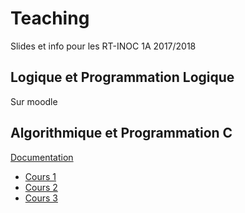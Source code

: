 Teaching
========

Slides et info pour les RT-INOC 1A 2017/2018


## Logique et Programmation Logique

Sur moodle

## Algorithmique et Programmation C

[Documentation](https://bramas.gitlab.io/libtps.h/)

* [Cours 1](https://bramas.gitlab.io/tps-c/)
* [Cours 2](https://bramas.gitlab.io/tps-c/index.html?file=cours2)
* [Cours 3](https://bramas.gitlab.io/tps-c/index.html?file=cours3)
